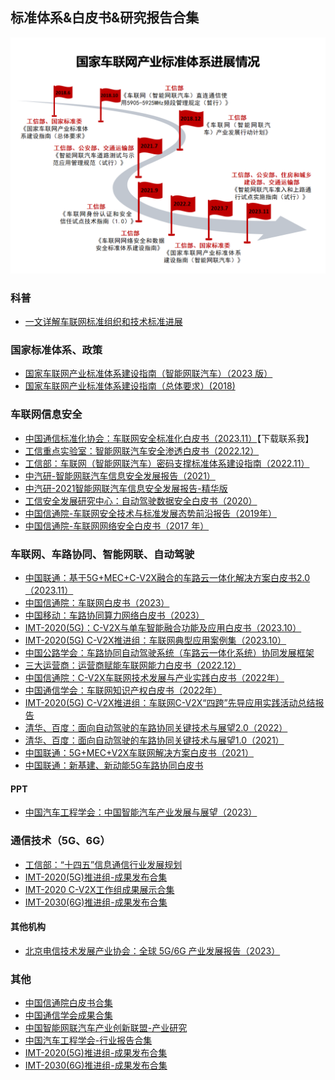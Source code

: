 ## 标准体系&白皮书&研究报告合集

![](../IoV_policy/figure/国家车联网产业标准体系进展情况_时间轴.png)

### 科普
- [一文详解车联网标准组织和技术标准进展](https://mp.weixin.qq.com/s/2zhdVxE39iXQXzSSXT9cRw)

### 国家标准体系、政策
- [国家车联网产业标准体系建设指南（智能网联汽车）（2023 版）](https://www.gov.cn/zhengce/zhengceku/202307/P020230727459713380334.pdf)
- [国家车联网产业标准体系建设指南（总体要求）(2018)](https://www.gov.cn/zhengce/zhengceku/2018-12/31/5440205/files/414a8e6aceee46828b47b801a68f8ee0.pdf)


### 车联网信息安全
- [中国通信标准化协会：车联网安全标准化白皮书（2023.11）](https://www.ccsa.org.cn/detail/?id=54205&title=%E8%BD%A6%E8%81%94%E7%BD%91%E5%AE%89%E5%85%A8%E6%A0%87%E5%87%86%E5%8C%96%E7%99%BD%E7%9A%AE%E4%B9%A6%EF%BC%882023%E5%B9%B4%EF%BC%89)【下载联系我】
- [工信重点实验室：智能网联汽车安全渗透白皮书（2022.12）](https://www.cstc.org.cn/zhinengwanglianqicheanquanshentoubaipishu2022.pdf)
- [工信部：车联网（智能网联汽车）密码支撑标准体系建设指南（2022.11）](https://ambchina.com/zfc/uploads/1669357047460.pdf)
- [中汽研-智能网联汽车信息安全发展报告（2021）](http://www.caeribeijing.com/files/20211215/f9b29fd1b6652774e287e9b36df8d4e8.pdf)
- [中汽研-2021智能网联汽车信息安全发展报告-精华版](http://www.caeribeijing.com/files/20211210/86a9787a41e99db0d18d3cbb8475f94d.pdf)
- [工信安全发展研究中心：自动驾驶数据安全白皮书（2020）](http://www.impcia.net/Uploads/report/2020-04-28/5ea7dba33e4e7.pdf)
- [中国信通院-车联网安全技术与标准发展态势前沿报告（2019年）](https://www.yuduntech.com/sy/public/upload/ueditor/file/20191210/1575988331134929.pdf)
- [中国信通院-车联网网络安全白皮书（2017 年）](http://www.caict.ac.cn/kxyj/qwfb/bps/201804/P020170921430215345026.pdf)

### 车联网、车路协同、智能网联、自动驾驶

- [中国联通：基于5G+MEC+C-V2X融合的车路云一体化解决方案白皮书2.0（2023.11）](https://mp.weixin.qq.com/s/PR1sRdx48bjYYUp1txIE8Q)
- [中国信通院：车联网白皮书（2023）](http://www.caict.ac.cn/kxyj/qwfb/bps/202312/P020231221344824574866.pdf)
- [中国移动：车路协同算力网络白皮书（2023）](https://aimg8.dlssyht.cn/u/551001/ueditor/file/276/551001/1698108678560886.pdf)
- [IMT-2020(5G)：C-V2X与单车智能融合功能及应用白皮书（2023.10）](https://file.mobileai-dataset.com:10050/web-5g/f1/ba/96/f3/30/1e/34/42/86/cb/ee/1e/b3/3a/86/8f/10216913?response-content-disposition=inline%3Bfilename%3DC-V2X%25E4%25B8%258E%25E5%258D%2595%25E8%25BD%25A6%25E6%2599%25BA%25E8%2583%25BD%25E8%259E%258D%25E5%2590%2588%25E5%258A%259F%25E8%2583%25BD%25E5%258F%258A%25E5%25BA%2594%25E7%2594%25A8%25E7%2599%25BD%25E7%259A%25AE%25E4%25B9%25A6.pdf&response-content-type=application%2Fpdf&X-Amz-Algorithm=AWS4-HMAC-SHA256&X-Amz-Date=20231208T070636Z&X-Amz-SignedHeaders=host&X-Amz-Expires=3600&X-Amz-Credential=minioadmin%2F20231208%2F%2Fs3%2Faws4_request&X-Amz-Signature=1328c5e74e938bdf5930fe0bc861c9e8c5dfeb2e3d75ba892910bbeaca653926)
- [IMT-2020(5G) C-V2X推进组：车联网典型应用案例集（2023.10）](https://file.mobileai-dataset.com:10050/web-5g/e2/1f/83/e4/39/89/08/5a/ea/60/d9/29/7f/54/6f/c0/15960710?response-content-disposition=inline%3Bfilename%3D%25E8%25BD%25A6%25E8%2581%2594%25E7%25BD%2591%25E5%2585%25B8%25E5%259E%258B%25E5%25BA%2594%25E7%2594%25A8%25E6%25A1%2588%25E4%25BE%258B%25E9%259B%2586%25282023%25E5%25B9%25B4%2529.pdf&response-content-type=application%2Fpdf&X-Amz-Algorithm=AWS4-HMAC-SHA256&X-Amz-Date=20231208T071048Z&X-Amz-SignedHeaders=host&X-Amz-Expires=3600&X-Amz-Credential=minioadmin%2F20231208%2F%2Fs3%2Faws4_request&X-Amz-Signature=005caf6ffbeea6f668673216c575d960eb51b0b5169550cb782f3eb73dd61536)
- [中国公路学会：车路协同自动驾驶系统（车路云一体化系统）协同发展框架](https://www.china-cic.cn/upload/202301/17/db3ee55551bd4fb2b2d978db86b90160.pdf)
- [三大运营商：运营商赋能车联网能力白皮书（2022.12）](http://221.179.172.81/images/20221222/87901671694922944.pdf)
- [中国信通院：C-V2X车联网技术发展与产业实践白皮书（2022年）](https://www.china-cic.cn/upload/202212/11/336cb372567c4013964be4ef7d639d6b.pdf)
- [中国通信学会：车联网知识产权白皮书（2022年）](http://221.179.172.81/images/20221210/16971670655793443.pdf)
- [IMT-2020(5G) C-V2X推进组：车联网C-V2X“四跨”先导应用实践活动总结报告](https://file.mobileai-dataset.com:10050/web-5g/77/c5/f5/fd/7c/e1/c8/0b/d4/ca/78/f9/9f/0a/76/10/14610832?response-content-disposition=inline%3Bfilename%3D%25E8%25BD%25A6%25E8%2581%2594%25E7%25BD%2591C-V2X%25E2%2580%259C%25E5%259B%259B%25E8%25B7%25A8%25E2%2580%259D%25E5%2585%2588%25E5%25AF%25BC%25E5%25BA%2594%25E7%2594%25A8%25E5%25AE%259E%25E8%25B7%25B5%25E6%25B4%25BB%25E5%258A%25A8%25E6%2580%25BB%25E7%25BB%2593%25E6%258A%25A5%25E5%2591%258A.pdf&response-content-type=application%2Fpdf&X-Amz-Algorithm=AWS4-HMAC-SHA256&X-Amz-Date=20231208T073644Z&X-Amz-SignedHeaders=host&X-Amz-Expires=3600&X-Amz-Credential=minioadmin%2F20231208%2F%2Fs3%2Faws4_request&X-Amz-Signature=d2746419f9dcfbfc935c9a2e54ebe29de3d3f7aba419abb60d77eb3884333cda)
- [清华、百度：面向自动驾驶的车路协同关键技术与展望2.0（2022）](https://apollo-new.cdn.bcebos.com/means/document/air/%E3%80%8A%E9%9D%A2%E5%90%91%E8%87%AA%E5%8A%A8%E9%A9%BE%E9%A9%B6%E7%9A%84%E8%BD%A6%E8%B7%AF%E5%8D%8F%E5%90%8C%E5%85%B3%E9%94%AE%E6%8A%80%E6%9C%AF%E4%B8%8E%E5%B1%95%E6%9C%9B2.0%E3%80%8B.pdf)
- [清华、百度：面向自动驾驶的车路协同关键技术与展望1.0（2021）](https://ambchina.com/data/upload/image/20211124/%E9%9D%A2%E5%90%91%E8%87%AA%E5%8A%A8%E9%A9%BE%E9%A9%B6%E7%9A%84%E8%BD%A6%E8%B7%AF%E5%8D%8F%E5%90%8C%E5%85%B3%E9%94%AE%E6%8A%80%E6%9C%AF%E4%B8%8E%E5%B1%95%E6%9C%9B.pdf)
- [中国联通：5G+MEC+V2X车联网解决方案白皮书（2021）](https://ambchina.com/data/upload/image/20220216/%E4%B8%AD%E5%9B%BD%E8%81%94%E9%80%9A%EF%BC%9A5G+MEC+V2X%E8%BD%A6%E8%81%94%E7%BD%91%E8%A7%A3%E5%86%B3%E6%96%B9%E6%A1%88%E7%99%BD%E7%9A%AE%E4%B9%A6-%E4%B8%AD%E5%9B%BD%E8%81%94%E9%80%9A.pdf)
- [中国联通：新基建、新动能5G车路协同白皮书](https://view.ckcest.cn/AllFiles/ZKBG/Pages/641/%E6%96%B0%E5%9F%BA%E5%BB%BA%E3%80%81%E6%96%B0%E5%8A%A8%E8%83%BD%EF%BC%9A5G%E8%BD%A6%E8%B7%AF%E5%8D%8F%E5%90%8C%E7%99%BD%E7%9A%AE%E4%B9%A6.pdf)

#### PPT
- [中国汽车工程学会：中国智能汽车产业发展与展望（2023）](https://jcpage.jp/jcevent/file/event/upload/file/301/02_automobile_03_caicv_gong_C.pptx.pdf)


### 通信技术（5G、6G）
- [工信部：“十四五”信息通信行业发展规划](https://www.gov.cn/zhengce/zhengceku/2021-11/16/5651262/files/96989dadf83a4302895cd17cbeec6600.pdf)
- [IMT-2020(5G)推进组-成果发布合集](https://www.imt2020.org.cn/html/default/zh/chengguofabu/baipishu/index.html?index=3)
- [IMT-2020 C-V2X工作组成果展示合集](http://v2x.caict.ac.cn/index.html)
- [IMT-2030(6G)推进组-成果发布合集](https://www.imt2030.org.cn/html/default/zhongwen/chengguofabu/index.html?index=2)

#### 其他机构
- [北京电信技术发展产业协会：全球 5G/6G 产业发展报告（2023）](https://www.tdia.cn/Uploads/Editor/2023-03-21/64195c5ba93a5.pdf)


### 其他
- [中国信通院白皮书合集](http://www.caict.ac.cn/kxyj/qwfb/bps/)
- [中国通信学会成果合集](https://www.china-cic.cn/list/15/22)
- [中国智能网联汽车产业创新联盟-产业研究](http://www.caicv.org.cn/standard)
- [中国汽车工程学会-行业报告合集](https://zhishi.sae-china.org/report.html)
- [IMT-2020(5G)推进组-成果发布合集](https://www.imt2020.org.cn/html/default/zh/chengguofabu/baipishu/index.html?index=3)
- [IMT-2030(6G)推进组-成果发布合集](https://www.imt2030.org.cn/html/default/zhongwen/chengguofabu/index.html?index=2)
